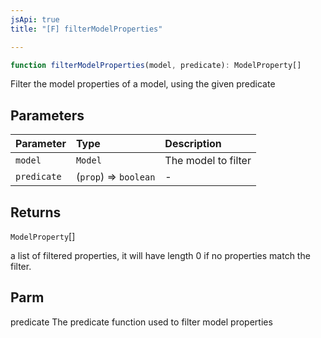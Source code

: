 ```yaml
---
jsApi: true
title: "[F] filterModelProperties"

---
```

```ts
function filterModelProperties(model, predicate): ModelProperty[]
```

Filter the model properties of a model, using the given predicate

## Parameters

| Parameter | Type | Description |
| :------ | :------ | :------ |
| `model` | `Model` | The model to filter |
| `predicate` | (`prop`) => `boolean` | - |

## Returns

`ModelProperty`[]

a list of filtered properties, it will have length 0 if no properties
match the filter.

## Parm

predicate The predicate function used to filter model properties

